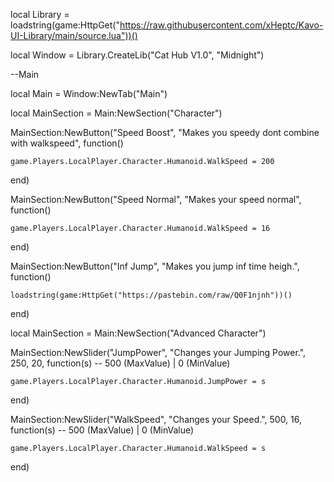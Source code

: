 local Library = loadstring(game:HttpGet("https://raw.githubusercontent.com/xHeptc/Kavo-UI-Library/main/source.lua"))()

local Window = Library.CreateLib("Cat Hub V1.0", "Midnight")

--Main

local Main = Window:NewTab("Main")

local MainSection = Main:NewSection("Character")

MainSection:NewButton("Speed Boost", "Makes you speedy dont combine with walkspeed", function()

    game.Players.LocalPlayer.Character.Humanoid.WalkSpeed = 200

end)

MainSection:NewButton("Speed Normal", "Makes your speed normal", function()

    game.Players.LocalPlayer.Character.Humanoid.WalkSpeed = 16

end)

MainSection:NewButton("Inf Jump", "Makes you jump inf time heigh.", function()

    loadstring(game:HttpGet("https://pastebin.com/raw/Q0F1njnh"))()

end)

local MainSection = Main:NewSection("Advanced Character")

MainSection:NewSlider("JumpPower", "Changes your Jumping Power.", 250, 20, function(s) -- 500 (MaxValue) | 0 (MinValue)

    game.Players.LocalPlayer.Character.Humanoid.JumpPower = s

   end)

   

   MainSection:NewSlider("WalkSpeed", "Changes your Speed.", 500, 16, function(s) -- 500 (MaxValue) | 0 (MinValue)

    game.Players.LocalPlayer.Character.Humanoid.WalkSpeed = s

   end)
